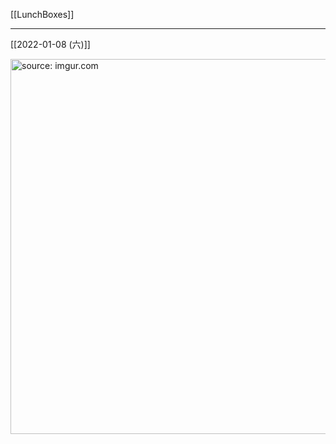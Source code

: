 [[LunchBoxes]]

---

[[2022-01-08 (六)]]

<a href="https://imgur.com/5QKOTNP"><img src="https://i.imgur.com/5QKOTNP.jpg" title="source: imgur.com" width="600px" /></a>
